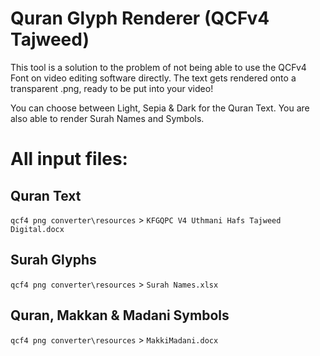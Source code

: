 # Quran Glyph Renderer (QCFv4 Tajweed) #

This tool is a solution to the problem of not being able to use the QCFv4 Font on video editing software directly.
The text gets rendered onto a transparent .png, ready to be put into your video!

You can choose between Light, Sepia & Dark for the Quran Text.
You are also able to render Surah Names and Symbols.

# All input files: #

## Quran Text ##
`qcf4 png converter\resources` > `KFGQPC V4 Uthmani Hafs Tajweed Digital.docx`

## Surah Glyphs ##
`qcf4 png converter\resources` > `Surah Names.xlsx`

## Quran, Makkan & Madani Symbols ##
`qcf4 png converter\resources` > `MakkiMadani.docx`
